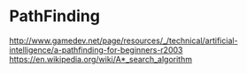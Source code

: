 # PathFinding
http://www.gamedev.net/page/resources/_/technical/artificial-intelligence/a-pathfinding-for-beginners-r2003
https://en.wikipedia.org/wiki/A*_search_algorithm
